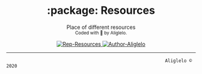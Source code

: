 <h1 align="center">:package: Resources </h1>
  <p align="center"> Place of different resources<br>
<sub>
    Coded with 💙 by Aliglelo.
  </sub>
</p>
  
<!-- badges -->
<p align="center">
    <!-- mainteinance -->
      <a href="#">
        <img src="https://img.shields.io/badge/Repo-Resources-yellowgreen?style=flat-square&logo=github" alt="Rep-Resources" />
      </a>
      <a href="#">
        <img src="https://img.shields.io/badge/Author-Aliglelo-lightblue?style=flat-square&logo=atom" alt="Author-Aliglelo" />
      </a>
</p>



--------------------------



                                                               Aliglelo © 2020
